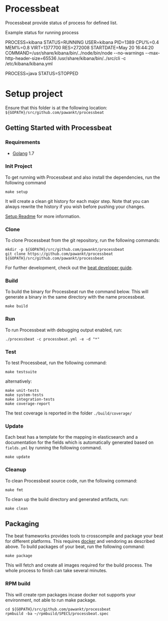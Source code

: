 # Processbeat

Processbeat provide status of process for defined list.

Example status for running process

PROCESS=kibana STATUS=RUNNING USER=kibana PID=1389 CPU%=0.4 MEM%=0.8 VIRT=1377700 RES=272008 STARTDATE=May 20 16:44:20 COMMAND=/usr/share/kibana/bin/../node/bin/node --no-warnings --max-http-header-size=65536 /usr/share/kibana/bin/../src/cli -c /etc/kibana/kibana.yml 

PROCESS=java STATUS=STOPPED

# Setup project

Ensure that this folder is at the following location:
`${GOPATH}/src/github.com/pawankt/processbeat`

## Getting Started with Processbeat

### Requirements

* [Golang](https://golang.org/dl/) 1.7

### Init Project
To get running with Processbeat and also install the dependencies, run the following command

```
make setup
```

It will create a clean git history for each major step. Note that you can always rewrite the history if you wish before pushing your changes.

  [Setup Readme](https://github.com/pawankt/processbeat/blob/master/SETUPREADME.md) for more information.

### Clone

To clone Processbeat from the git repository, run the following commands:

```
mkdir -p ${GOPATH}/src/github.com/pawankt/processbeat
git clone https://github.com/pawankt/processbeat ${GOPATH}/src/github.com/pawankt/processbeat
```

For further development, check out the [beat developer guide](https://www.elastic.co/guide/en/beats/libbeat/current/new-beat.html).

### Build

To build the binary for Processbeat run the command below. This will generate a binary
in the same directory with the name processbeat.

```
make build
```


### Run

To run Processbeat with debugging output enabled, run:

```
./processbeat -c processbeat.yml -e -d "*"
```


### Test

To test Processbeat, run the following command:

```
make testsuite
```

alternatively:
```
make unit-tests
make system-tests
make integration-tests
make coverage-report
```

The test coverage is reported in the folder `./build/coverage/`

### Update

Each beat has a template for the mapping in elasticsearch and a documentation for the fields
which is automatically generated based on `fields.yml` by running the following command.

```
make update
```


### Cleanup

To clean  Processbeat source code, run the following command:

```
make fmt
```

To clean up the build directory and generated artifacts, run:

```
make clean
```

## Packaging

The beat frameworks provides tools to crosscompile and package your beat for different platforms. This requires [docker](https://www.docker.com/) and vendoring as described above. To build packages of your beat, run the following command:

```
make package
```

This will fetch and create all images required for the build process. The whole process to finish can take several minutes.

### RPM build

This will create rpm packages incase docker not supports your environment, not able to run make package.

```
cd ${GOPATH}/src/github.com/pawankt/processbeat
rpmbuild -ba ~/rpmbuild/SPECS/processbeat.spec
```


